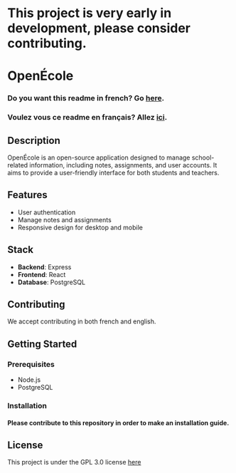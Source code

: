 # This project is very early in development, please consider contributing.

# OpenÉcole

### Do you want this readme in french? Go [here](https://github.com/Komas19-new/OpenEcole/blob/main/readme.fr.md).
### Voulez vous ce readme en français? Allez [ici](https://github.com/Komas19-new/OpenEcole/blob/main/readme.fr.md).

## Description
OpenÉcole is an open-source application designed to manage school-related information, including notes, assignments, and user accounts. It aims to provide a user-friendly interface for both students and teachers.

## Features
- User authentication
- Manage notes and assignments
- Responsive design for desktop and mobile

## Stack
- **Backend**: Express
- **Frontend**: React
- **Database**: PostgreSQL

## Contributing
We accept contributing in both french and english.

## Getting Started

### Prerequisites
- Node.js
- PostgreSQL

### Installation

#### Please contribute to this repository in order to make an installation guide.

## License
This project is under the GPL 3.0 license [here](https://github.com/Komas19-new/OpenEcole/LICENSE)